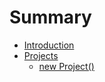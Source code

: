 # Summary

* [Introduction](README.md)
* [Projects](projects.md)
   * [new Project()](projects/new_project.md)

